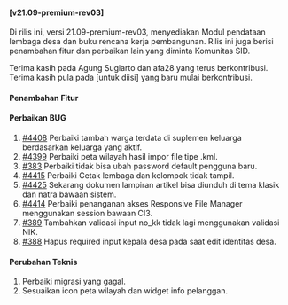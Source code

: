 #### [v21.09-premium-rev03]

Di rilis ini, versi 21.09-premium-rev03, menyediakan Modul pendataan lembaga desa dan buku rencana kerja pembangunan. Rilis ini juga berisi penambahan fitur dan perbaikan lain yang diminta Komunitas SID.

Terima kasih pada Agung Sugiarto dan afa28 yang terus berkontribusi. Terima kasih pula pada [untuk diisi] yang baru mulai berkontribusi.

#### Penambahan Fitur


#### Perbaikan BUG
1. [#4408](https://github.com/OpenSID/OpenSID/issues/4408) Perbaiki tambah warga terdata di suplemen keluarga berdasarkan keluarga yang aktif.
2. [#4399](https://github.com/OpenSID/OpenSID/issues/4399) Perbaiki peta wilayah hasil impor file tipe .kml.
3. [#383](https://github.com/OpenSID/premium/issues/383) Perbaiki tidak bisa ubah password default pengguna baru.
4. [#4415](https://github.com/OpenSID/OpenSID/issues/4415) Perbaiki Cetak lembaga dan kelompok tidak tampil.
5. [#4425](https://github.com/OpenSID/OpenSID/issues/4425) Sekarang dokumen lampiran artikel bisa diunduh di tema klasik dan natra bawaan sistem.
6. [#4414](https://github.com/OpenSID/OpenSID/issues/4414) Perbaiki penanganan akses Responsive File Manager menggunakan session bawaan CI3.
7. [#389](https://github.com/OpenSID/premium/issues/389) Tambahkan validasi input no_kk tidak lagi menggunakan validasi NIK.
8. [#388](https://github.com/OpenSID/OpenSID/issues/388) Hapus required input kepala desa pada saat edit identitas desa.


#### Perubahan Teknis
1. Perbaiki migrasi yang gagal.
2. Sesuaikan icon peta wilayah dan widget info pelanggan.
